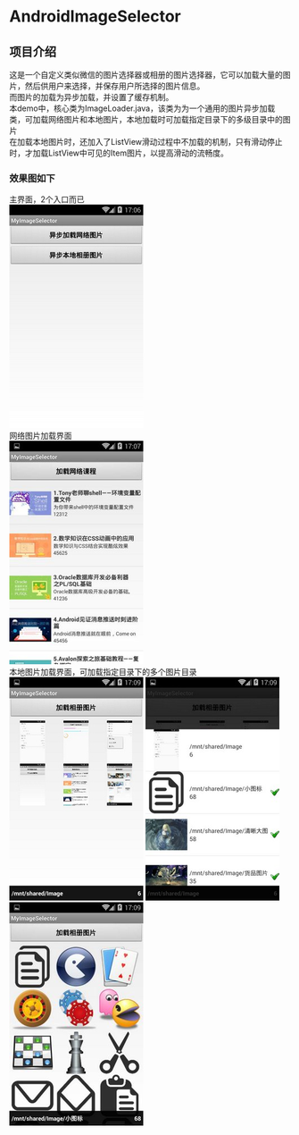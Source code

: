 # AndroidImageSelector

## 项目介绍
这是一个自定义类似微信的图片选择器或相册的图片选择器，它可以加载大量的图片，然后供用户来选择，并保存用户所选择的图片信息。</br>
而图片的加载为异步加载，并设置了缓存机制。</br>
本demo中，核心类为ImageLoader.java，该类为为一个通用的图片异步加载类，可加载网络图片和本地图片，本地加载时可加载指定目录下的多级目录中的图片</br>
在加载本地图片时，还加入了ListView滑动过程中不加载的机制，只有滑动停止时，才加载ListView中可见的Item图片，以提高滑动的流畅度。</br>

### 效果图如下

主界面，2个入口而已</br>
![](img-storage/image1.jpg)
</br>
网络图片加载界面</br>
![](img-storage/image2.jpg)
</br>
本地图片加载界面，可加载指定目录下的多个图片目录</br>
![](img-storage/image3.jpg) ![](img-storage/image4.jpg) ![](img-storage/image5.jpg)
